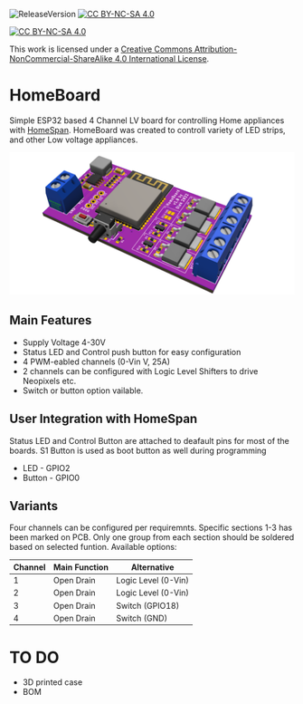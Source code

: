 ![ReleaseVersion](https://img.shields.io/github/v/release/mr4lexndr/HomeBoard)
[![CC BY-NC-SA 4.0][cc-by-nc-sa-shield]][cc-by-nc-sa]

[![CC BY-NC-SA 4.0][cc-by-nc-sa-image]][cc-by-nc-sa]

This work is licensed under a
[Creative Commons Attribution-NonCommercial-ShareAlike 4.0 International License][cc-by-nc-sa].


[cc-by-nc-sa]: http://creativecommons.org/licenses/by-nc-sa/4.0/
[cc-by-nc-sa-image]: https://licensebuttons.net/l/by-nc-sa/4.0/88x31.png
[cc-by-nc-sa-shield]: https://img.shields.io/badge/License-CC%20BY--NC--SA%204.0-lightgrey.svg

# HomeBoard
Simple ESP32 based 4 Channel LV board for controlling Home appliances with [HomeSpan](https://github.com/HomeSpan/HomeSpan).
HomeBoard was created to controll variety of LED strips, and other Low voltage appliances. 

![HomeBoard](https://github.com/mr4lexndr/HomeBoard/blob/main/Images/HomeBoard_transparent.png)

## Main Features
- Supply Voltage 4-30V
- Status LED and Control push button for easy configuration
- 4 PWM-eabled channels (0-Vin V, 25A)
- 2 channels can be configured with Logic Level Shifters to drive Neopixels etc.
- Switch or button option vailable.


## User Integration with HomeSpan
Status LED and Control Button are attached to deafault pins for most of the boards. S1 Button is used as boot button as well during programming
- LED - GPIO2
- Button - GPIO0

## Variants
Four channels can be configured per requiremnts. Specific sections 1-3 has been marked on PCB. Only one group from each section should be soldered based on selected funtion. Available options:

| Channel | Main Function | Alternative |
| ------- | ------------- | ----------- |
| 1       | Open Drain    | Logic Level (0-Vin) |
| 2       | Open Drain    | Logic Level (0-Vin) |
| 3       | Open Drain    | Switch (GPIO18)     |
| 4       | Open Drain    | Switch (GND)        |


# TO DO

- 3D printed case
- BOM
